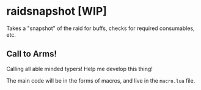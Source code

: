# raidsnapshot [WIP]
Takes a "snapshot" of the raid for buffs, checks for required consumables, etc. 


## Call to Arms!
Calling all able minded typers! Help me develop this thing!

The main code will be in the forms of macros, and live in the `macro.lua` file.
